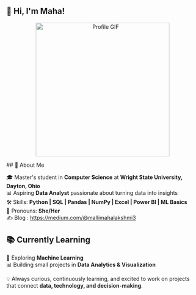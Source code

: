 ## 👋 Hi, I'm Maha!
<p align="center">
  <img src="https://user-images.githubusercontent.com/74038190/219925452-a3b0d96d-6b65-45ee-b68a-b2208011b26c.jpg" alt="Profile GIF" width="350"/>
</p>
## 🌟 About Me

🎓 Master's student in **Computer Science** at **Wright State University, Dayton, Ohio**  
📊 Aspiring **Data Analyst** passionate about turning data into insights  
🛠️ Skills: **Python | SQL | Pandas | NumPy | Excel | Power BI | ML Basics**  
🙋 Pronouns: **She/Her**  
✍️ Blog : https://medium.com/@mallimahalakshmi3
</td>
</tr>
</table>

## 📚 Currently Learning  

🤖 Exploring **Machine Learning**  
📊 Building small projects in **Data Analytics & Visualization**  


💡 Always curious, continuously learning, and excited to work on projects that connect **data, technology, and decision-making**. 

